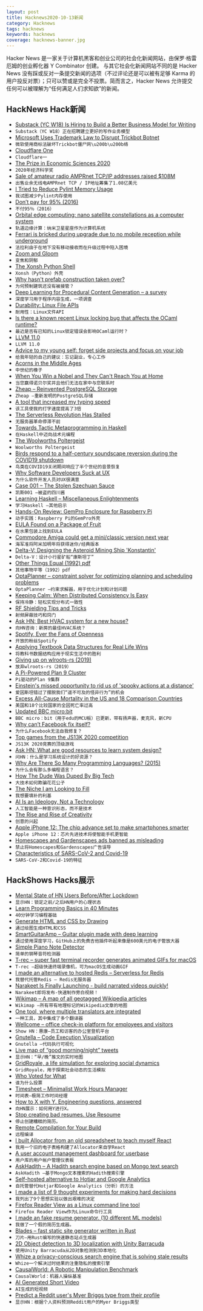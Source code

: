 ```yaml
---
layout: post
title: Hacknews2020-10-13新闻
category: Hacknews
tags: hacknews
keywords: hacknews
coverage: hacknews-banner.jpg
---
```


Hacker News 是一家关于计算机黑客和创业公司的社会化新闻网站，由保罗·格雷厄姆的创业孵化器 Y Combinator 创建。
与其它社会化新闻网站不同的是 Hacker News 没有踩或反对一条提交新闻的选项（不过评论还是可以被有足够 Karma 的用户投反对票）；只可以赞或是完全不投票。简而言之，Hacker News 允许提交任何可以被理解为“任何满足人们求知欲”的新闻。

## HackNews Hack新闻


- [Substack (YC W18) Is Hiring to Build a Better Business Model for Writing](https://substack.com/jobs)
- `Substack（YC W18）正在招聘建立更好的写作业务模型`
- [Microsoft Uses Trademark Law to Disrupt Trickbot Botnet](https://krebsonsecurity.com/2020/10/microsoft-uses-copyright-law-to-disrupt-trickbot-botnet/)
- `微软使用商标法破坏Trickbot僵尸网\u200b\u200b络`
- [Cloudflare One](https://blog.cloudflare.com/introducing-cloudflare-one/)
- `Cloudflare一`
- [The Prize in Economic Sciences 2020](https://www.nobelprize.org/prizes/economic-sciences/2020/summary/)
- `2020年经济科学奖`
- [Sale of amateur radio AMPRnet TCP/IP addresses raised $108M](http://www.southgatearc.org/news/2020/october/sale-of-amateur-radio-amprnet-tcp-ip-addresses.htm)
- `出售业余无线电AMPRnet TCP / IP地址筹集了1.08亿美元`
- [I Tried to Reduce Pylint Memory Usage](https://rtpg.co/2020/10/12/pylint-usage.html)
- `我试图减少Pylint内存使用`
- [Don’t pay for 95% (2016)](https://5kids1condo.com/dont-pay-for-95/)
- `不付95％（2016）`
- [Orbital edge computing: nano satellite constellations as a computer system](https://blog.acolyer.org/2020/10/12/orbital-edge-computing/)
- `轨道边缘计算：纳米卫星星座作为计算机系统`
- [Ferrari is bricked during upgrade due to no mobile reception while underground](https://old.reddit.com/r/Justrolledintotheshop/comments/j914fh/dude_comes_straight_from_the_dealership_for_a/)
- `法拉利由于在地下没有移动接收而在升级过程中陷入困境`
- [Zoom and Gloom](https://www.economist.com/special-report/2020/10/08/zoom-and-gloom)
- `变焦和阴郁`
- [The Xonsh Python Shell](http://xon.sh)
- `Xonsh（Python）外壳`
- [Why hasn't prefab construction taken over?](https://www.fastcompany.com/90561322/prefab-was-supposed-to-fix-the-construction-industrys-biggest-problems-why-isnt-it-everywhere)
- `为何预制建筑还没有被接管？`
- [Deep Learning for Procedural Content Generation – a survey](https://arxiv.org/abs/2010.04548)
- `深度学习用于程序内容生成，一项调查`
- [Durability: Linux File APIs](https://www.evanjones.ca/durability-filesystem.html)
- `耐用性：Linux文件API`
- [Is there a known recent Linux locking bug that affects the OCaml runtime?](https://discuss.ocaml.org/t/is-there-a-known-recent-linux-locking-bug-that-affects-the-ocaml-runtime/6542)
- `最近是否有已知的Linux锁定错误会影响OCaml运行时？`
- [LLVM 11.0](https://releases.llvm.org/11.0.0/docs/ReleaseNotes.html)
- `LLVM 11.0`
- [Advice to my young self: forget side projects and focus on your job](https://manuel.darcemont.fr/posts/focus-on-jour-job/)
- `给我年轻的自己的建议：忘记副业，专心工作`
- [Acorns in the Middle Ages](https://www.medievalists.net/2020/10/acorns-middle-ages/)
- `中世纪的橡子`
- [When You Win a Nobel and They Can't Reach You at Home](https://twitter.com/Stanford/status/1315631500080148480)
- `当您赢得诺贝尔奖并且他们无法在家中与您联系时`
- [Zheap – Reinvented PostgreSQL Storage](https://cybertec-postgresql.github.io/zheap/)
- `Zheap –重新发明的PostgreSQL存储`
- [A tool that increased my typing speed](https://vasilishynkarenka.com/how-to-type-3x-faster/)
- `该工具使我的打字速度提高了3倍`
- [The Serverless Revolution Has Stalled](https://www.infoq.com/articles/serverless-stalled/)
- `无服务器革命停滞不前`
- [Towards Tactic Metaprogramming in Haskell](https://reasonablypolymorphic.com/blog/towards-tactics/index.html)
- `在Haskell中迈向战术元编程`
- [The Woolworths Poltergeist](https://literaryreview.co.uk/the-woolworths-poltergeist)
- `Woolworths Poltergeist`
- [Birds respond to a half-century soundscape reversion during the COVID19 shutdown](https://science.sciencemag.org/content/early/2020/09/23/science.abd5777)
- `鸟类在COVID19关闭期间响应了半个世纪的音景恢复`
- [Why Software Developers Suck at UX](http://www.cakewalklabs.com/blog/2020/10/12/why-software-developers-suck-at-ux)
- `为什么软件开发人员对UX很满意`
- [Case 001 – The Stolen Szechuan Sauce](https://dfirmadness.com/the-stolen-szechuan-sauce/)
- `凯斯001 –被盗的四川酱`
- [Learning Haskell – Miscellaneous Enlightenments](https://sras.me/haskell/miscellaneous-enlightenments.html)
- `学习Haskell –其他启示`
- [Hands-On Review: GemPro Enclosure for Raspberry Pi](https://diyodemag.com/reviews/hands_on_review_gempro_enclosure_for_raspberry_pi)
- `动手实践：Raspberry Pi的GemPro外壳`
- [EULA Found on a Package of Fruit](https://twitter.com/TubeTimeUS/status/1314642857043480576)
- `在水果包装上找到EULA`
- [Commodore Amiga could get a mini/classic version next year](https://vintageisthenewold.com/retro-games-the-maker-of-thec64-teases-an-amiga-500-for-2021/)
- `海军准将阿米加明年将获得迷你/经典版本`
- [Delta-V: Designing the Asteroid Mining Ship 'Konstantin'](http://daniel-suarez.com/deltav_design.html)
- `Delta-V：设计小行星矿船“康斯坦丁”`
- [Other Things Equal (1992) pdf](https://www.deirdremccloskey.com/docs/graham/natural.pdf)
- `其他事物平等（1992）pdf`
- [OptaPlanner – constraint solver for optimizing planning and scheduling problems](https://www.optaplanner.org/)
- `OptaPlanner –约束求解器，用于优化计划和计划问题`
- [Keeping Calm: When Distributed Consistency Is Easy](https://cacm.acm.org/magazines/2020/9/246941-keeping-calm/fulltext)
- `保持冷静：轻松实现分布式一致性`
- [RF Shielding Tips and Tricks](https://www.assemblymag.com/articles/94891-shielding-tips-and-tricks)
- `射频屏蔽技巧和窍门`
- [Ask HN: Best HVAC system for a new house?](item?id=24761793)
- `向HN咨询：新房的最佳HVAC系统？`
- [Spotify, Ever the Fans of Openness](https://daringfireball.net/linked/2020/10/12/spotify-songshift)
- `开放的粉丝Spotify`
- [Applying Textbook Data Structures for Real Life Wins](https://heap.io/blog/engineering/applying-textbook-data-structures-for-real-life-wins)
- `将教科书数据结构应用于现实生活中的胜利`
- [Giving up on wlroots-rs (2019)](http://way-cooler.org/blog/2019/04/29/rewriting-way-cooler-in-c.html)
- `放弃wlroots-rs（2019）`
- [A Pi-Powered Plan 9 Cluster](https://www.rs-online.com/designspark/a-pi-powered-plan-9-cluster)
- `Pi驱动的Plan 9集群`
- [Einstein's missed opportunity to rid us of 'spooky actions at a distance'](https://sciencex.com/news/2020-10-einstein-opportunity-spooky-actions-distance.html)
- `爱因斯坦错过了摆脱我们“遥不可及的怪异行为”的机会`
- [Excess All-Cause Mortality in the US and 18 Comparison Countries](https://jamanetwork.com/journals/jama/fullarticle/2771841)
- `美国和18个比较国家的全因死亡率过高`
- [Updated BBC micro:bit](https://tech.microbit.org/latest-revision/announcement/)
- `BBC micro：bit（用于edu的MCU板）已更新，带有扬声器，麦克风，新CPU`
- [Why can’t Facebook fix itself?](https://www.newyorker.com/magazine/2020/10/19/why-facebook-cant-fix-itself)
- `为什么Facebook无法自我修复？`
- [Top games from the JS13K 2020 competition](https://github.blog/2020-10-09-top-ten-games-from-the-js13k-2020-competition/)
- `JS13K 2020竞赛的顶级游戏`
- [Ask HN: What are good resources to learn system design?](item?id=24762734)
- `问HN：什么是学习系统设计的好资源？`
- [Why Are There So Many Programming Languages? (2015)](https://stackoverflow.blog/2015/07/29/why-are-there-so-many-programming-languages/)
- `为什么会有那么多编程语言？ `
- [How The Dude Was Duped By Big Tech](https://medium.com/@hansdezwart/how-the-dude-was-duped-by-big-tech-f1311e097d1b)
- `大技术如何欺骗花花公子`
- [The Niche I am Looking to Fill](http://www.eclogiselle.com/2020/10/the-niche-i-am-looking-to-fill.html)
- `我想要填补的利基`
- [AI Is an Ideology, Not a Technology](https://www.wired.com/story/opinion-ai-is-an-ideology-not-a-technology/)
- `人工智能是一种意识形态，而不是技术`
- [The Rise and Rise of Creativity](https://aeon.co/essays/how-did-creativity-become-an-engine-of-economic-growth)
- `创意的兴起`
- [Apple iPhone 12: The chip advance set to make smartphones smarter](https://www.bbc.com/news/technology-54510363)
- `Apple iPhone 12：芯片先进技术将使智能手机更智能`
- [Homescapes and Gardenscapes ads banned as misleading](https://www.bbc.com/news/technology-54509970)
- `禁止将Homescapes和Gardenscapes广告误导`
- [Characteristics of SARS-CoV-2 and Covid-19](https://www.nature.com/articles/s41579-020-00459-7)
- `SARS-CoV-2和Covid-19的特征`


## HackShows Hacks展示

- [ Mental State of HN Users Before/After Lockdown](https://www.kaggle.com/kag888/mental-state-of-hn-users-before-after-lockdown)
- `显示HN：锁定之前/之后HN用户的心理状态`
- [ Learn Programming Basics in 40 Minutes](https://nbasic.net/apps/tutorial_learn.html)
- `40分钟学习编程基础`
- [ Generate HTML and CSS by Drawing](https://aspect.app?hacker-news)
- `通过绘图生成HTML和CSS`
- [ SmartGuitarAmp – Guitar plugin made with deep learning](https://github.com/keyth72/SmartGuitarAmp)
- `通过使用深度学习，GitHub上的免费吉他插件听起来像是600美元的电子管放大器`
- [ Simple Piano Note Detector](https://github.com/apankrat/note-detector)
- `简单的钢琴音符检测器`
- [ T-rec – super fast terminal recorder generates animated GIFs for macOS](https://github.com/sassman/t-rec-rs)
- `T-rec –超级快速终端录像机，可为macOS生成动画GIF`
- [ I made an alternative to hosted Redis – Serverless for Redis](https://thiicket.com/)
- `我替代托管Redis – Redis无服务器`
- [ Narakeet Is Finally Launching - build narrated videos quickly!](https://www.narakeet.com/launching/)
- `Narakeet即将发布-快速制作旁白视频！`
- [ Wikimap – A map of all geotagged Wikipedia articles](https://wikimap.wiki/)
- `Wikimap –所有带有地理标记的Wikipedia文章的地图`
- [ One tool, where multiple translators are integrated](https://github.com/nidhaloff/deep-translator)
- `一种工具，其中集成了多个翻译器`
- [ Wellcome – office check-in platform for employees and visitors](https://www.wellcome.me)
- `Show HN：惠康–员工和访客的办公室登机平台`
- [ Gnutella – Code Execution Visualization](http://gnutella.io/?clid=hn)
- `Gnutella –代码执行可视化`
- [ Live map of “good morning/night” tweets](http://wakingandsleeping-globe.glitch.me/)
- `显示HN：“早/晚”推文的实时地图`
- [ GridRoyale, a life simulation for exploring social dynamics](https://github.com/cool-RR/grid_royale)
- `GridRoyale，用于探索社会动态的生活模拟`
- [ Who Voted for What](https://chrome.google.com/webstore/detail/who-voted/keocnjgdjnbpjkdjadhnimlocjnhemii?hl=en&authuser=0)
- `谁为什么投票`
- [ Timesheet – Minimalist Work Hours Manager](https://timesheet.js.org/)
- `时间表–极简工作时间经理`
- [ How to X with Y. Engineering questions, answered](https://howtoxwithy.com/)
- `向HN展示：如何用Y进行X。`
- [ Stop creating bad resumes. Use Resoume](https://resoume.com)
- `停止创建糟糕的简历。`
- [ Remote Compilation for Your Build](https://stormyapp.com)
- `远程编译`
- [ I built Allocator from an old spreadsheet to teach myself React](https://allocator.app/)
- `我用一个旧的电子表格构建了Allocator来自学React`
- [ A user account management dashboard for userbase](https://github.com/slymax/dashboard)
- `用户库的用户帐户管理仪表板`
- [ AskHadith – A Hadith search engine based on Mongo text search](https://github.com/Ananto30/ask-hadith)
- `AskHadith –基于Mongo文本搜索的Hadith搜索引擎`
- [ Self-hosted alternative to Hotjar and Google Analytics](https://www.usertrack.net/)
- `自托管替代Hotjar和Google Analytics（分析）的方法`
- [ I made a list of 9 thought experiments for making hard decisions](https://vasilishynkarenka.com/how-to-make-hard-decisions/)
- `我列出了9个思想实验以做出艰难的决定`
- [ Firefox Reader View as a Linux command line tool](https://github.com/eafer/rdrview)
- `Firefox Reader View作为Linux命令行工具`
- [ I made an fake resume generator. (10 different ML models)](https://fake.jsonresume.org/?)
- `我做了一个假的简历生成器。 `
- [ Blades – fast static site generator written in Rust](https://www.getblades.org/)
- `刀片–用Rust编写的快速静态站点生成器`
- [ 2D Object detection to 3D localization with Unity Barracuda](https://github.com/derenlei/Unity_Detection2AR)
- `使用Unity Barracuda从2D对象检测到3D本地化`
- [ Whize a privacy-conscious search engine that is solving stale results](https://whize.co)
- `Whize一个解决过时结果的注重隐私的搜索引擎`
- [ CausalWorld: A Robotic Manipulation Benchmark](item?id=24754548)
- `CausalWorld：机器人操纵基准`
- [ AI Generated Short Video](item?id=24759603)
- `AI生成的短视频`
- [ Predict a Reddit user's Myer Briggs type from their profile](https://gimmeserendipity.com/mbtimodel/reddit/)
- `显示HN：根据个人资料预测Reddit用户的Myer Briggs类型`

